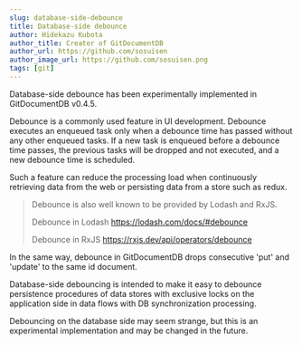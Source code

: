 ```yaml
---
slug: database-side-debounce
title: Database-side debounce
author: Hidekazu Kubota
author_title: Creator of GitDocumentDB
author_url: https://github.com/sosuisen
author_image_url: https://github.com/sosuisen.png
tags: [git]
---
```


Database-side debounce has been experimentally implemented in GitDocumentDB v0.4.5. 

Debounce is a commonly used feature in UI development. Debounce executes an enqueued task only when a debounce time has passed without any other enqueued tasks. If a new task is enqueued before a debounce time passes, the previous tasks will be dropped and not executed, and a new debounce time is scheduled.

Such a feature can reduce the processing load when continuously retrieving data from the web or persisting data from a store such as redux.

> Debounce is also well known to be provided by Lodash and RxJS. 
>
> Debounce in Lodash
> https://lodash.com/docs/#debounce
>
> Debounce in RxJS
> https://rxjs.dev/api/operators/debounce

In the same way, debounce in GitDocumentDB drops consecutive 'put' and 'update' to the same id document.

Database-side debouncing is intended to make it easy to debounce persistence procedures of data stores with exclusive locks on the application side in data flows with DB synchronization processing.

Debouncing on the database side may seem strange, but this is an experimental implementation and may be changed in the future.


